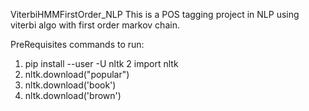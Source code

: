 ViterbiHMMFirstOrder_NLP
This is a POS tagging project in NLP  using viterbi algo with first order markov chain.

PreRequisites commands to run:
1. pip install --user -U nltk
2  import nltk
3. nltk.download("popular")
4. nltk.download('book')
5. nltk.download('brown')
